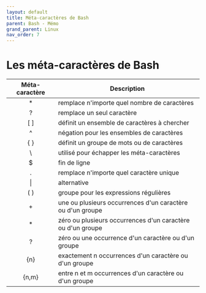 ```yaml
---
layout: default
title: Méta-caractères de Bash
parent: Bash - Mémo
grand_parent: Linux
nav_order: 7
---
```


# Les méta-caractères de Bash

| Méta-caractère | Description                                                 |
| :------------: | ----------------------------------------------------------- |
|       \*       | remplace n'importe quel nombre de caractères                |
|       ?        | remplace un seul caractère                                  |
|      [ ]       | définit un ensemble de caractères à chercher                |
|       ^        | négation pour les ensembles de caractères                   |
|      { }       | définit un groupe de mots ou de caractères                  |
|       \        | utilisé pour échapper les méta-caractères                   |
|       $        | fin de ligne                                                |
|       .        | remplace n'importe quel caractère unique                    |
|       \|       | alternative                                                 |
|      ( )       | groupe pour les expressions régulières                      |
|       +        | une ou plusieurs occurrences d'un caractère ou d'un groupe  |
|       \*       | zéro ou plusieurs occurrences d'un caractère ou d'un groupe |
|       ?        | zéro ou une occurrence d'un caractère ou d'un groupe        |
|      {n}       | exactement n occurrences d'un caractère ou d'un groupe      |
|     {n,m}      | entre n et m occurrences d'un caractère ou d'un groupe      |
